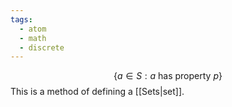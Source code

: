 ```yaml
---
tags:
  - atom
  - math
  - discrete
---
```

$$ \left\{ a \in S : a \text{ has property } p \right\} $$
This is a method of defining a [[Sets|set]].